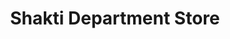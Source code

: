 ---
title: "Shakti Department Store"
url: /veraval/shakti-department-store/
shop: department store
---